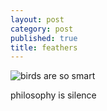 ```yaml
---
layout: post
category: post
published: true
title: feathers
---
```

![birds are so smart]({{site.baseurl}}/media/parrots.jpeg)
<!--more-->

philosophy is silence
